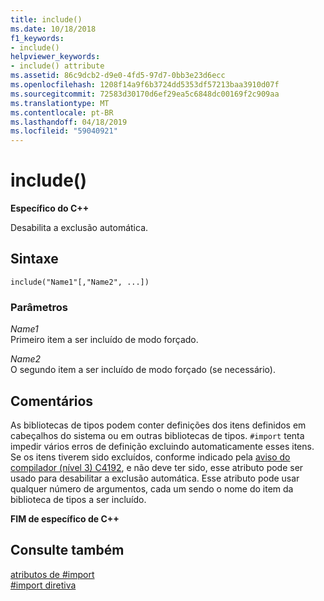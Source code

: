 ```yaml
---
title: include()
ms.date: 10/18/2018
f1_keywords:
- include()
helpviewer_keywords:
- include() attribute
ms.assetid: 86c9dcb2-d9e0-4fd5-97d7-0bb3e23d6ecc
ms.openlocfilehash: 1208f14a9f6b3724dd5353df57213baa3910d07f
ms.sourcegitcommit: 72583d30170d6ef29ea5c6848dc00169f2c909aa
ms.translationtype: MT
ms.contentlocale: pt-BR
ms.lasthandoff: 04/18/2019
ms.locfileid: "59040921"
---
```

# <a name="include"></a>include()

**Específico do C++**

Desabilita a exclusão automática.

## <a name="syntax"></a>Sintaxe

```
include("Name1"[,"Name2", ...])
```

### <a name="parameters"></a>Parâmetros

*Name1*<br/>
Primeiro item a ser incluído de modo forçado.

*Name2*<br/>
O segundo item a ser incluído de modo forçado (se necessário).

## <a name="remarks"></a>Comentários

As bibliotecas de tipos podem conter definições dos itens definidos em cabeçalhos do sistema ou em outras bibliotecas de tipos. `#import` tenta impedir vários erros de definição excluindo automaticamente esses itens. Se os itens tiverem sido excluídos, conforme indicado pela [aviso do compilador (nível 3) C4192](../error-messages/compiler-warnings/compiler-warning-level-3-c4192.md), e não deve ter sido, esse atributo pode ser usado para desabilitar a exclusão automática. Esse atributo pode usar qualquer número de argumentos, cada um sendo o nome do item da biblioteca de tipos a ser incluído.

**FIM de específico de C++**

## <a name="see-also"></a>Consulte também

[atributos de #import](../preprocessor/hash-import-attributes-cpp.md)<br/>
[#import diretiva](../preprocessor/hash-import-directive-cpp.md)